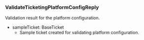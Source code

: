 ### ValidateTicketingPlatformConfigReply
Validation result for the platform configuration.

- sampleTicket: BaseTicket
  - Sample ticket created for validating platform configuration.

